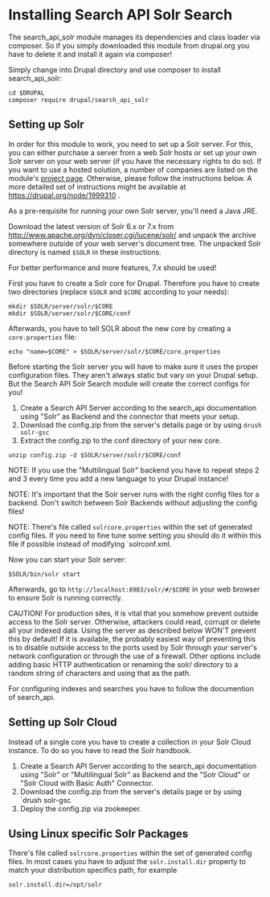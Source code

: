 Installing Search API Solr Search
=================================

The search_api_solr module manages its dependencies and class loader via
composer. So if you simply downloaded this module from drupal.org you have to
delete it and install it again via composer!

Simply change into Drupal directory and use composer to install search_api_solr:

```
cd $DRUPAL
composer require drupal/search_api_solr
```

Setting up Solr
---------------

In order for this module to work, you need to set up a Solr server.
For this, you can either purchase a server from a web Solr hosts or set up your
own Solr server on your web server (if you have the necessary rights to do so).
If you want to use a hosted solution, a number of companies are listed on the
module's [project page](https://drupal.org/project/search_api_solr). Otherwise,
please follow the instructions below.
A more detailed set of instructions might be available at
https://drupal.org/node/1999310 .

As a pre-requisite for running your own Solr server, you'll need a Java JRE.

Download the latest version of Solr 6.x or 7.x from
http://www.apache.org/dyn/closer.cgi/lucene/solr/ and unpack the archive
somewhere outside of your web server's document tree. The unpacked Solr
directory is named `$SOLR` in these instructions.

For better performance and more features, 7.x should be used!

First you have to create a Solr core for Drupal. Therefore you have to create
two directories (replace `$SOLR` and `$CORE` according to your needs):

```
mkdir $SOLR/server/solr/$CORE
mkdir $SOLR/server/solr/$CORE/conf
```

Afterwards, you have to tell SOLR about the new core by creating a
`core.properties` file:

```
echo "name=$CORE" > $SOLR/server/solr/$CORE/core.properties
```

Before starting the Solr server you will have to make sure it uses the proper
configuration files. They aren't always static but vary on your Drupal setup.
But the Search API Solr Search module will create the correct configs for you!

1. Create a Search API Server according to the search_api documentation using
   "Solr" as Backend and the connector that meets your setup.
2. Download the config.zip from the server's details page or by using
   `drush solr-gsc`
3. Extract the config.zip to the conf directory of your new core.

```
unzip config.zip -d $SOLR/server/solr/$CORE/conf
```

NOTE: If you use the "Multilingual Solr" backend you have to repeat steps 2 and
3 every time you add a new language to your Drupal instance!

NOTE: It's important that the Solr server runs with the right config files for
a backend. Don't switch between Solr Backends without adjusting the config
files!

NOTE: There's file called `solrcore.properties` within the set of generated
config files. If you need to fine tune some setting you should do it within this
file if possible instead of modifying `solrconf.xml.

Now you can start your Solr server:

```
$SOLR/bin/solr start
```

Afterwards, go to `http://localhost:8983/solr/#/$CORE` in your web browser to
ensure Solr is running correctly.

CAUTION! For production sites, it is vital that you somehow prevent outside
access to the Solr server. Otherwise, attackers could read, corrupt or delete
all your indexed data. Using the server as described below WON'T prevent this by
default! If it is available, the probably easiest way of preventing this is to
disable outside access to the ports used by Solr through your server's network
configuration or through the use of a firewall.
Other options include adding basic HTTP authentication or renaming the solr/
directory to a random string of characters and using that as the path.

For configuring indexes and searches you have to follow the documention of
search_api.


Setting up Solr Cloud
---------------------

Instead of a single core you have to create a collection in your Solr Cloud
instance. To do so you have to read the Solr handbook.

1. Create a Search API Server according to the search_api documentation using
   "Solr" or "Multilingual Solr" as Backend and the "Solr Cloud" or
   "Solr Cloud with Basic Auth" Connector.
2. Download the config.zip from the server's details page or by using
   `drush solr-gsc
3. Deploy the config.zip via zookeeper.


Using Linux specific Solr Packages
----------------------------------

There's file called `solrcore.properties` within the set of generated
config files. In most cases you have to adjust the `solr.install.dir` property
to match your distribution specifics path, for example

```
solr.install.dir=/opt/solr
```
